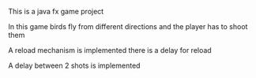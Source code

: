 This is a java fx game project 

In this game birds fly from different directions and the player has to shoot them

A reload mechanism is implemented there is a delay for reload

A delay between 2 shots is implemented



